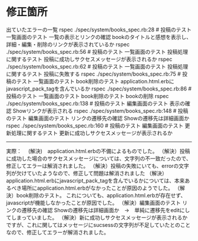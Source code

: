 # 修正箇所

出ていたエラーの一覧
rspec ./spec/system/books_spec.rb:28 # 投稿のテスト 一覧画面のテスト 一覧の表示とリンクの確認 bookのタイトルと感想を表示し、詳細・編集・削除のリンクが表示されているか
rspec ./spec/system/books_spec.rb:56 # 投稿のテスト 一覧画面のテスト 投稿処理に関するテスト 投稿に成功しサクセスメッセージが表示されるか
rspec ./spec/system/books_spec.rb:62 # 投稿のテスト 一覧画面のテスト 投稿処理に関するテスト 投稿に失敗する
rspec ./spec/system/books_spec.rb:75 # 投稿のテスト 一覧画面のテスト book削除のテスト application.html.erbにjavascript_pack_tagを含んでいるか
rspec ./spec/system/books_spec.rb:86 # 投稿のテスト 一覧画面のテスト book削除のテスト bookの削除
rspec ./spec/system/books_spec.rb:138 # 投稿のテスト 編集画面のテスト 表示の確認 Showリンクが表示される
rspec ./spec/system/books_spec.rb:148 # 投稿のテスト 編集画面のテスト リンクの遷移先の確認 Showの遷移先は詳細画面か
rspec ./spec/system/books_spec.rb:160 # 投稿のテスト 編集画面のテスト 更新処理に関するテスト 更新に成功しサクセスメッセージが表示されるか

---
実際：
　(解決)　application.html.erbの不備によるものでした。
（解決）投稿に成功した場合のサクセスメッセージについては、文字列の不一致だったので、修正してエラーは解消されました。
（解決）投稿の失敗にいても、errorの文字列が欠けていたようなので、修正して問題は解消されました
（解決）application.html.erbにjavascript_pack_tagを含んでいるかについては、本来あるべき場所にapplication.html.erbがなかったことが原因のようでした。
（解決）book削除のテスト。 これについても、application.html.erbが存在せず、javascriptが機能しなかったことが原因でした。
（解決）編集画面のテスト リンクの遷移先の確認 Showの遷移先は詳細画面か　→　単純に遷移先をeditにしてしまっていました。
（解決）新に成功しサクセスメッセージが表示されるかですが、これに関してはメッセージにsucsessの文字列が不足していたとのことなので、修正してエラーが解消されました。